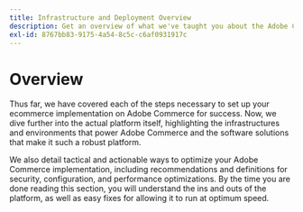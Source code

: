 ```yaml
---
title: Infrastructure and Deployment Overview
description: Get an overview of what we've taught you about the Adobe Commerce soluion so far.
exl-id: 8767bb83-9175-4a54-8c5c-c6af0931917c
---
```

# Overview

Thus far, we have covered each of the steps necessary to set up your ecommerce implementation on Adobe Commerce for success. Now, we dive further into the actual platform itself, highlighting the infrastructures and environments that power Adobe Commerce and the software solutions that make it such a robust platform.

We also detail tactical and actionable ways to optimize your Adobe Commerce implementation, including recommendations and definitions for security, configuration, and performance optimizations. By the time you are done reading this section, you will understand the ins and outs of the platform, as well as easy fixes for allowing it to run at optimum speed.
